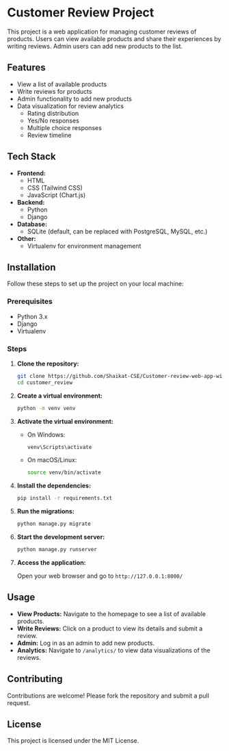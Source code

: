 # Customer Review Project

This project is a web application for managing customer reviews of products. Users can view available products and share their experiences by writing reviews. Admin users can add new products to the list.

## Features

- View a list of available products
- Write reviews for products
- Admin functionality to add new products
- Data visualization for review analytics
  - Rating distribution
  - Yes/No responses
  - Multiple choice responses
  - Review timeline

## Tech Stack

- **Frontend:**
  - HTML
  - CSS (Tailwind CSS)
  - JavaScript (Chart.js)
- **Backend:**
  - Python
  - Django
- **Database:**
  - SQLite (default, can be replaced with PostgreSQL, MySQL, etc.)
- **Other:**
  - Virtualenv for environment management

## Installation

Follow these steps to set up the project on your local machine:

### Prerequisites

- Python 3.x
- Django
- Virtualenv

### Steps

1. **Clone the repository:**

    ```bash
    git clone https://github.com/Shaikat-CSE/Customer-review-web-app-with-django.git
    cd customer_review
    ```

2. **Create a virtual environment:**

    ```bash
    python -m venv venv
    ```

3. **Activate the virtual environment:**

    - On Windows:

        ```bash
        venv\Scripts\activate
        ```

    - On macOS/Linux:

        ```bash
        source venv/bin/activate
        ```

4. **Install the dependencies:**

    ```bash
    pip install -r requirements.txt
    ```

5. **Run the migrations:**

    ```bash
    python manage.py migrate
    ```

6. **Start the development server:**

    ```bash
    python manage.py runserver
    ```

7. **Access the application:**

    Open your web browser and go to `http://127.0.0.1:8000/`

## Usage

- **View Products:** Navigate to the homepage to see a list of available products.
- **Write Reviews:** Click on a product to view its details and submit a review.
- **Admin:** Log in as an admin to add new products.
- **Analytics:** Navigate to `/analytics/` to view data visualizations of the reviews.

## Contributing

Contributions are welcome! Please fork the repository and submit a pull request.

## License

This project is licensed under the MIT License.